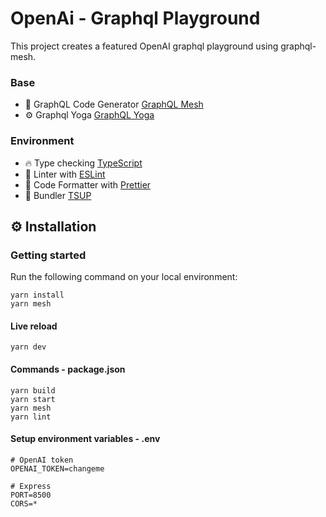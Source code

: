 # OpenAi - Graphql Playground
This project creates a featured OpenAI graphql playground using graphql-mesh.

### Base
- 🤖 GraphQL Code Generator [GraphQL Mesh](https://the-guild.dev/graphql/mesh)
- ⚙️ Graphql Yoga  [GraphQL Yoga](https://the-guild.dev/graphql/yoga-server)

### Environment
- 🔥 Type checking  [TypeScript](https://www.typescriptlang.org/)
- 📏 Linter with  [ESLint](https://eslint.org/)
- 💖 Code Formatter with  [Prettier](https://prettier.io/)
- 💯 Bundler [TSUP](https://github.com/egoist/tsup#%EF%B8%8F-install)


## ⚙️ Installation
### Getting started

Run the following command on your local environment:
```shell
yarn install
yarn mesh
```

#### Live reload
```shell
yarn dev
```

#### Commands - package.json
```
yarn build
yarn start
yarn mesh
yarn lint
```

#### Setup environment variables - .env
```env
# OpenAI token
OPENAI_TOKEN=changeme

# Express
PORT=8500
CORS=*
```
